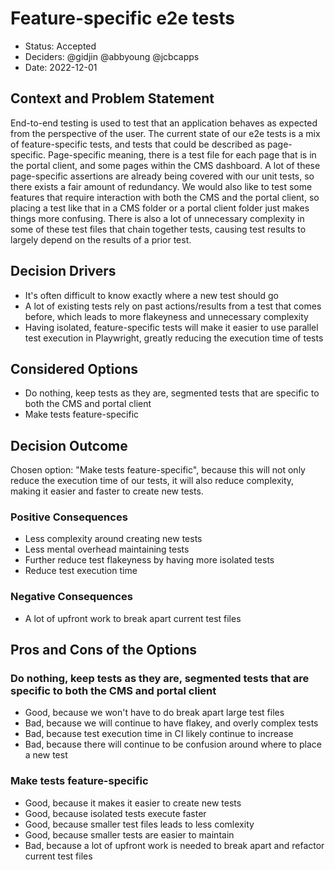 # Feature-specific e2e tests

- Status: Accepted
- Deciders: @gidjin @abbyoung @jcbcapps
- Date: 2022-12-01

## Context and Problem Statement

End-to-end testing is used to test that an application behaves as expected from the perspective of the user. The current state of our e2e tests is a mix of feature-specific tests, and tests that could be described as page-specific. Page-specific meaning, there is a test file for each page that is in the portal client, and some pages within the CMS dashboard. A lot of these page-specific assertions are already being covered with our unit tests, so there exists a fair amount of redundancy. We would also like to test some features that require interaction with both the CMS and the portal client, so placing a test like that in a CMS folder or a portal client folder just makes things more confusing. There is also a lot of unnecessary complexity in some of these test files that chain together tests, causing test results to largely depend on the results of a prior test.

## Decision Drivers

- It's often difficult to know exactly where a new test should go
- A lot of existing tests rely on past actions/results from a test that comes before, which leads to more flakeyness and unnecessary complexity
- Having isolated, feature-specific tests will make it easier to use parallel test execution in Playwright, greatly reducing the execution time of tests

## Considered Options

- Do nothing, keep tests as they are, segmented tests that are specific to both the CMS and portal client
- Make tests feature-specific

## Decision Outcome

Chosen option: "Make tests feature-specific", because this will not only reduce the execution time of our tests, it will also reduce complexity, making it easier and faster to create new tests.

### Positive Consequences

- Less complexity around creating new tests
- Less mental overhead maintaining tests
- Further reduce test flakeyness by having more isolated tests
- Reduce test execution time

### Negative Consequences

- A lot of upfront work to break apart current test files

## Pros and Cons of the Options

### Do nothing, keep tests as they are, segmented tests that are specific to both the CMS and portal client

- Good, because we won't have to do break apart large test files
- Bad, because we will continue to have flakey, and overly complex tests
- Bad, because test execution time in CI likely continue to increase
- Bad, because there will continue to be confusion around where to place a new test

### Make tests feature-specific

- Good, because it makes it easier to create new tests
- Good, because isolated tests execute faster
- Good, because smaller test files leads to less comlexity
- Good, because smaller tests are easier to maintain
- Bad, because a lot of upfront work is needed to break apart and refactor current test files

<!-- markdownlint-disable-file MD013 -->
